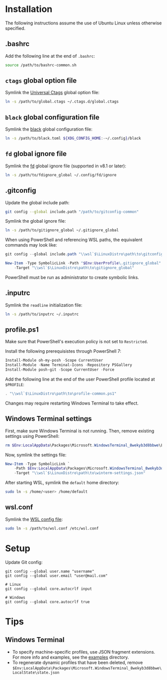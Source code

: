 # Installation

The following instructions assume the use of Ubuntu Linux unless otherwise
specified.

## .bashrc

Add the following line at the end of `.bashrc`:
```bash
source /path/to/bashrc-common.sh
```

## `ctags` global option file

Symlink the [Universal Ctags][univ-ctags] global option file:
```bash
ln -s /path/to/global.ctags ~/.ctags.d/global.ctags
```

## `black` global configuration file

Symlink the [black][] global configuration file:
```bash
ln -s /path/to/black.toml ${XDG_CONFIG_HOME:-~/.config}/black
```

## `fd` global ignore file

Symlink the [fd][] global ignore file (supported in v8.1 or later):
```bash
ln -s /path/to/fdignore_global ~/.config/fd/ignore
```

## .gitconfig

Update the global include path:
```bash
git config --global include.path "/path/to/gitconfig-common"
```

Symlink the global ignore file:
```bash
ln -s /path/to/gitignore_global ~/.gitignore_global
```

When using PowerShell and referencing WSL paths, the equivalent commands may
look like:
```powershell
git config --global include.path "\\wsl`$\LinuxDistro\path\to\gitconfig-common"

New-Item -Type SymbolicLink -Path "$Env:UserProfile\.gitignore_global" `
    -Target "\\wsl`$\LinuxDistro\path\to\gitignore_global"
```
PowerShell must be run as administrator to create symbolic links.

## .inputrc

Symlink the `readline` initialization file:
```bash
ln -s /path/to/inputrc ~/.inputrc
```

## profile.ps1

Make sure that PowerShell's execution policy is not set to `Restricted`.

Install the following prerequisistes through PowerShell 7:
```powershell
Install-Module oh-my-posh -Scope CurrentUser
Install-Module -Name Terminal-Icons -Repository PSGallery
Install-Module posh-git -Scope CurrentUser -Force
```

Add the following line at the end of the user PowerShell profile located at
`$PROFILE`:
```powershell
. "\\wsl`$\LinuxDistro\path\to\profile-common.ps1"
```

Changes may require restarting Windows Terminal to take effect.

## Windows Terminal settings

First, make sure Windows Terminal is not running. Then, remove existing
settings using PowerShell:
```powershell
rm $Env:LocalAppData\Packages\Microsoft.WindowsTerminal_8wekyb3d8bbwe\LocalState\*
```

Now, symlink the settings file:
```powershell
New-Item -Type SymbolicLink `
    -Path $Env:LocalAppData\Packages\Microsoft.WindowsTerminal_8wekyb3d8bbwe\LocalState\settings.json `
    -Target "\\wsl`$\LinuxDistro\path\to\winterm-settings.json"
```

After starting WSL, symlink the `default` home directory:
```bash
sudo ln -s /home/<user> /home/default
```

## wsl.conf

Symlink the [WSL config file][wsl-conf]:
```bash
sudo ln -s /path/to/wsl.conf /etc/wsl.conf
```

# Setup

Update Git config:
```
git config --global user.name "username"
git config --global user.email "user@mail.com"

# Linux
git config --global core.autocrlf input

# Windows
git config --global core.autocrlf true
```

# Tips

## Windows Terminal

* To specify machine-specific profiles, use JSON fragment extensions. For more
  info and examples, see the [examples](examples/) directory.
* To regenerate dynamic profiles that have been deleted, remove
  `$Env:LocalAppData\Packages\Microsoft.WindowsTerminal_8wekyb3d8bbwe\LocalState\state.json`

[black]: https://black.readthedocs.io/en/stable/usage_and_configuration/the_basics.html#where-black-looks-for-the-file
[fd]: https://github.com/sharkdp/fd
[univ-ctags]: https://docs.ctags.io/en/latest/option-file.html#order-of-loading-option-files
[wsl-conf]: https://docs.microsoft.com/en-us/windows/wsl/wsl-config#per-distribution-configuration-options-with-wslconf
